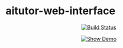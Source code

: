 # aitutor-web-interface

<p align="center">
<a  href="https://github.com/woosukji/aitutor-web-interface/actions/workflows/github-pages-deploy.yml">
<img alt="Build Status" src="https://img.shields.io/github/workflow/status/woosukji/aitutor-web-interface/Build%20&%20deploy%20to%20GitHub%20Pages?style=flat-square"></a>
</p>

<p align="center">
<a href="https://woosukji.github.io/aitutor-web-interface/">
<img alt="Show Demo" src="https://img.shields.io/badge/-show%20demo-blue?style=for-the-badge" />
</a>
</p>
